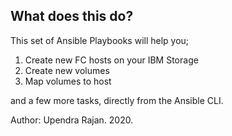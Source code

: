 ## What does this do?
This set of Ansible Playbooks will help you;
1. Create new FC hosts on your IBM Storage
2. Create new volumes
3. Map volumes to host

and a few more tasks, directly from the Ansible CLI. 

Author: Upendra Rajan. 2020. 
